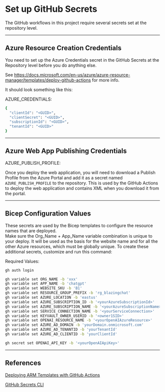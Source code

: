# Set up GitHub Secrets

The GitHub workflows in this project require several secrets set at the repository level.

---

## Azure Resource Creation Credentials

You need to set up the Azure Credentials secret in the GitHub Secrets at the Repository level before you do anything else.

See https://docs.microsoft.com/en-us/azure/azure-resource-manager/templates/deploy-github-actions for more info.

It should look something like this:

AZURE_CREDENTIALS:

``` bash
{
  "clientId": "<GUID>", 
  "clientSecret": "<GUID>", 
  "subscriptionId": "<GUID>", 
  "tenantId": "<GUID>"
}
```

---

## Azure Web App Publishing Credentials

AZURE_PUBLISH_PROFILE:

Once you deploy the web application, you will need to download a Publish Profile from the Azure Portal and add it as a secret named `AZURE_PUBLISH_PROFILE` to the repository. This is used by the GitHub Actions to deploy the web application and contains XML when you download it from the portal.

---

## Bicep Configuration Values

These secrets are used by the Bicep templates to configure the resource names that are deployed.  
Make sure the Org_Name + App_Name variable combination is unique to your deploy. It will be used as the basis for the website name and for all the other Azure resources, which must be globally unique.
To create these additional secrets, customize and run this command:

Required Values:

``` bash
gh auth login

gh variable set ORG_NAME -b 'xxx'
gh variable set APP_NAME -b 'chatgpt'
gh variable set WEBSITE_SKU -b 'B1'
gh variable set RESOURCE_GROUP_PREFIX -b 'rg_blazingchat'
gh variable set AZURE_LOCATION -b 'eastus'
gh variable set AZURE_SUBSCRIPTION_ID -b '<yourAzureSubscriptionId>'
gh variable set AZURE_SUBSCRIPTION_NAME -b '<yourAzureSubscriptionName>'
gh variable set SERVICE_CONNECTION_NAME -b '<yourServiceConnection>'
gh variable set KEYVAULT_OWNER_USERID -b '<owner1SID>'
gh variable set OPENAI_RESOURCE_NAME -b '<yourOpenAIAzureResource>'
gh variable set AZURE_AD_DOMAIN -b 'yourDomain.onmicrosoft.com'
gh variable set AZURE_AD_TENANTID -b 'yourTenantId'
gh variable set AZURE_AD_CLIENTID -b 'yourClientId'

gh secret set OPENAI_API_KEY -b '<yourOpenAIApiKey>'
```

---

## References

[Deploying ARM Templates with GitHub Actions](https://docs.microsoft.com/en-us/azure/azure-resource-manager/templates/deploy-github-actions)

[GitHub Secrets CLI](https://cli.github.com/manual/gh_secret_set)
